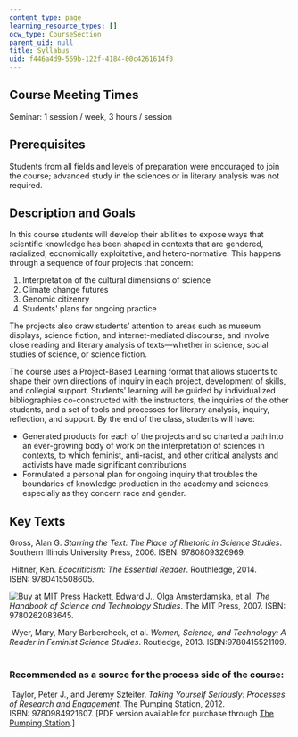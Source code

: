 ```yaml
---
content_type: page
learning_resource_types: []
ocw_type: CourseSection
parent_uid: null
title: Syllabus
uid: f446a4d9-569b-122f-4184-00c4261614f0
---
```


Course Meeting Times
--------------------

Seminar: 1 session / week, 3 hours / session

Prerequisites
-------------

Students from all fields and levels of preparation were encouraged to join the course; advanced study in the sciences or in literary analysis was not required.

Description and Goals
---------------------

In this course students will develop their abilities to expose ways that scientific knowledge has been shaped in contexts that are gendered, racialized, economically exploitative, and hetero-normative. This happens through a sequence of four projects that concern:

1.  Interpretation of the cultural dimensions of science
2.  Climate change futures
3.  Genomic citizenry
4.  Students' plans for ongoing practice

The projects also draw students’ attention to areas such as museum displays, science fiction, and internet-mediated discourse, and involve close reading and literary analysis of texts—whether in science, social studies of science, or science fiction.

The course uses a Project-Based Learning format that allows students to shape their own directions of inquiry in each project, development of skills, and collegial support. Students' learning will be guided by individualized bibliographies co-constructed with the instructors, the inquiries of the other students, and a set of tools and processes for literary analysis, inquiry, reflection, and support. By the end of the class, students will have:

*   Generated products for each of the projects and so charted a path into an ever-growing body of work on the interpretation of sciences in contexts, to which feminist, anti-racist, and other critical analysts and activists have made significant contributions
*   Formulated a personal plan for ongoing inquiry that troubles the boundaries of knowledge production in the academy and sciences, especially as they concern race and gender. 

Key Texts
---------

Gross, Alan G. _Starring the Text: The Place of Rhetoric in Science Studies_. Southern Illinois University Press, 2006. ISBN: 9780809326969.

 Hiltner, Ken. _Ecocriticism: The Essential Reader_. Routhledge, 2014. ISBN: 9780415508605.

[![Buy at MIT Press](/images/mp_logo.gif)](https://mitpress.mit.edu/9780262252249) Hackett, Edward J., Olga Amsterdamska, et al. _The Handbook of Science and Technology Studies_. The MIT Press, 2007. ISBN: 9780262083645.

 Wyer, Mary, Mary Barbercheck, et al. _Women, Science, and Technology: A Reader in Feminist Science Studies_. Routledge, 2013. ISBN:9780415521109.  

### Recommended as a source for the process side of the course:

 Taylor, Peter J., and Jeremy Szteiter. _Taking Yourself Seriously: Processes of Research and Engagement_. The Pumping Station, 2012. ISBN: 9780984921607. \[PDF version available for purchase through [The Pumping Station](https://thepumpingstation.org/2012/02/04/taking-yourself-seriously-processes-of-research-and-engagement-has-been-published/).\]